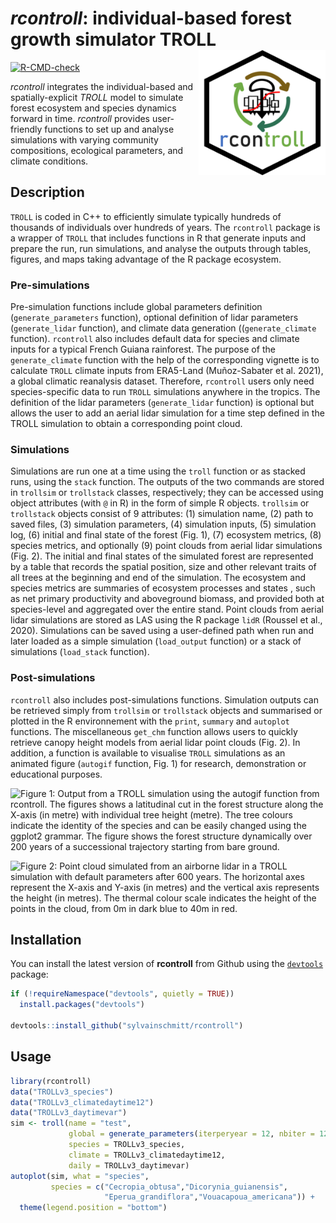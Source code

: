 # *rcontroll*: individual-based forest growth simulator TROLL <img src='man/figures/logo.png' align="right" height="200" />

<!-- sticker("~/Téléchargements/TROLL.png", package="rcontroll", p_size=20, s_x=1, s_y = 0.85, s_width=.6, p_y = 1.6, filename="inst/figures/logo.png", h_color = "darkblue", h_fill = "white", p_color = "black") -->

[![R-CMD-check](https://github.com/sylvainschmitt/rcontroll/workflows/R-CMD-check/badge.svg)](https://github.com/sylvainschmitt/rcontroll/actions)

*rcontroll* integrates the individual-based  and spatially-explicit *TROLL* model to simulate forest ecosystem and species dynamics forward in time.
*rcontroll* provides user-friendly functions to set up and analyse simulations with varying community compositions, ecological parameters, and climate conditions.

## Description

`TROLL` is coded in C++ to efficiently simulate typically hundreds of thousands of individuals over hundreds of years. 
The `rcontroll` package is a wrapper of `TROLL` that includes functions in R that generate inputs and prepare the run,
run simulations, and analyse the outputs through tables, figures, and maps taking advantage of the R package ecosystem. 

### Pre-simulations

Pre-simulation functions include global parameters definition (`generate_parameters` function), optional definition of lidar parameters (`generate_lidar` function), and climate data generation ((`generate_climate` function). 
`rcontroll` also includes default data for species and climate inputs for a typical French Guiana rainforest. 
The purpose of the `generate_climate` function with the help of the corresponding vignette is to calculate `TROLL` climate inputs from ERA5-Land (Muñoz-Sabater et al. 2021), 
a global climatic reanalysis dataset.
Therefore, `rcontroll` users only need species-specific data to run `TROLL` simulations anywhere in the tropics.
The definition of the lidar parameters (`generate_lidar` function) is optional but allows the user to add an aerial lidar simulation for a time step defined in the TROLL simulation to obtain a corresponding point cloud.

### Simulations

Simulations are run one at a time using the `troll` function or as stacked runs, using the `stack` function.
The outputs of the two commands are stored in `trollsim` or `trollstack` classes, respectively;
they can be accessed using object attributes (with `@` in R) in the form of simple R objects. 
`trollsim` or `trollstack` objects consist of 9 attributes: (1) simulation name, (2) path to saved files, (3) simulation parameters,
(4) simulation inputs, (5) simulation log, (6) initial and final state of the forest (Fig. 1), 
(7) ecosystem metrics, (8) species metrics, and optionally (9) point clouds from aerial lidar simulations (Fig. 2).
The initial and final states of the simulated forest are represented by a table that records the spatial position, 
size and other relevant traits of all trees at the beginning and end of the simulation. 
The ecosystem and species metrics are summaries of ecosystem processes and states , such as  net primary productivity and aboveground biomass, 
and provided both at species-level and aggregated over the entire stand. 
Point clouds from aerial lidar simulations are stored as LAS using the R package `lidR` (Roussel et al., 2020).
Simulations can be saved using a user-defined path when run and later loaded as a simple simulation (`load_output` function) or a stack of simulations (`load_stack` function).

### Post-simulations

`rcontroll` also includes post-simulations functions. 
Simulation outputs can be retrieved simply from `trollsim` or `trollstack` objects and summarised or plotted in the R environnement with the `print`, `summary` and `autoplot` functions.
The miscellaneous `get_chm` function allows users to quickly retrieve canopy height models from aerial lidar point clouds (Fig. 2).
In addition, a function is available to visualise `TROLL` simulations as an animated figure (`autogif` function, Fig. 1) for research, demonstration or educational purposes.

![*Figure 1: Output from a TROLL simulation using the `autogif` function from rcontroll. The figures shows a latitudinal cut in the forest structure along the X-axis (in metre) with individual tree height (metre). The tree colours indicate the identity of the species and can be easily changed using the ggplot2 grammar. The figure shows the forest structure dynamically over 200 years of a successional trajectory starting from bare ground.*](https://raw.githubusercontent.com/sylvainschmitt/rcontroll/main/inst/figures/troll.gif)

![*Figure 2: Point cloud simulated from an airborne lidar in a TROLL simulation with default parameters after 600 years.  The horizontal axes represent the X-axis and Y-axis (in metres) and the vertical axis represents the height (in metres). The thermal colour scale indicates the height of the points in the cloud, from 0m in dark blue to 40m in red.*](https://raw.githubusercontent.com/sylvainschmitt/rcontroll/main/inst/figures/lidar.png)

## Installation

You can install the latest version of **rcontroll** from Github using the [`devtools`](https://github.com/hadley/devtools) package:

``` r
if (!requireNamespace("devtools", quietly = TRUE))
  install.packages("devtools")

devtools::install_github("sylvainschmitt/rcontroll")
```

## Usage

```r
library(rcontroll)
data("TROLLv3_species")
data("TROLLv3_climatedaytime12")
data("TROLLv3_daytimevar")
sim <- troll(name = "test",
             global = generate_parameters(iterperyear = 12, nbiter = 12*1),
             species = TROLLv3_species,
             climate = TROLLv3_climatedaytime12,
             daily = TROLLv3_daytimevar)
autoplot(sim, what = "species", 
         species = c("Cecropia_obtusa","Dicorynia_guianensis",
                     "Eperua_grandiflora","Vouacapoua_americana")) +
  theme(legend.position = "bottom")
```
